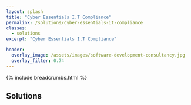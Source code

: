 ```yaml
---
layout: splash
title: "Cyber Essentials I.T Compliance"
permalink: /solutions/cyber-essentials-it-compliance
classes:
  - solutions
excerpt: "Cyber Essentials I.T Compliance"

header:
  overlay_image: /assets/images/software-development-consultancy.jpg
  overlay_filter: 0.74
---
```



{% include breadcrumbs.html %}

## Solutions